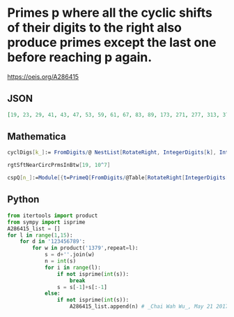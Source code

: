 # Primes p where all the cyclic shifts of their digits to the right also produce primes except the last one before reaching p again\.
https://oeis.org/A286415
## JSON
```JSON
[19, 23, 29, 41, 43, 47, 53, 59, 61, 67, 83, 89, 173, 271, 277, 313, 379, 397, 419, 479, 491, 571, 577, 593, 617, 631, 673, 811, 839, 877, 911, 977, 1777, 1913, 2131, 2311, 2377, 2399, 2713, 2791, 2939, 2971, 4177, 4339, 4919, 4993, 5119, 5791, 6133, 6737, 6997, 7193, 7333, 7919, 8111]
```
## Mathematica
```Mathematica
cyclDigs[k_]:= FromDigits/@ NestList[RotateRight, IntegerDigits[k], IntegerLength[k]-1]; rgtSftNearCircPrmsInBtw[m_, n_]:= ParallelMap[ If[AllTrue[Most[cyclDigs[#]], PrimeQ] && Not@ PrimeQ[Last[cyclDigs[#]]], #, Nothing] &, Prime @ Range[PrimePi[m], PrimePi[n]]];
```
```Mathematica
rgtSftNearCircPrmsInBtw[19, 10^7]
```
```Mathematica
cspQ[n_]:=Module[{t=PrimeQ[FromDigits/@Table[RotateRight[IntegerDigits[ n],k],{k,IntegerLength[n]-1}]]},Last[t]==False&&Union[Most[t]]=={True}]; Join[ {19,23,29,41,43,47,53,59,61,67,83,89},Select[ Prime[ Range[ 26,1100]],cspQ]] (* _Harvey P. Dale_, Oct 05 2020 *)
```
## Python
```Python
from itertools import product
from sympy import isprime
A286415_list = []
for l in range(1,15):
    for d in '123456789':
        for w in product('1379',repeat=l):
            s = d+''.join(w)
            n = int(s)
            for i in range(l):
                if not isprime(int(s)):
                    break
                s = s[-1]+s[:-1]
            else:
                if not isprime(int(s)):
                    A286415_list.append(n) # _Chai Wah Wu_, May 21 2017
```
